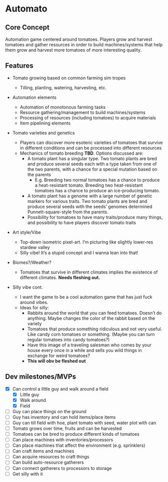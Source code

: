# Automato

## Core Concept

Automation game centered around tomatoes. Players grow and harvest tomatoes and gather resources in order to build machines/systems that help them grow and harvest more tomatoes of more interesting quality.

## Features

- Tomato growing based on common farming sim tropes
  - Tilling, planting, watering, harvesting, etc.
- Automation elements
  - Automation of monotonous farming tasks
  - Resource gathering/management to build machines/systems
  - Processing of resources (including tomatoes) to acquire materials
  - Item pipelining elements
- Tomato varieties and genetics
  - Players can discover more esoteric varieties of tomatoes that survive in different conditions and can be processed into different resources
  - Mechanics of tomato breeding **TBD**. Options discussed are:
     - A tomato plant has a singular type. Two tomato plants are bred and produce several seeds each with a type taken from one of the two parents, with a chance for a special mutation based on the parents
        - E.g. Breeding two normal tomatoes has a chance to produce a heat-resistant tomato. Breeding two heat-resistant tomatoes has a chance to produce an ice-producing tomato.
     - A tomato plant has a genome with a large number of genetic markers for various traits. Two tomato plants are bred and produce several seeds with the seeds’ genomes determined Punnett-square-style from the parents. 
      - Possibility for tomatoes to have many traits/produce many things, and possibility to have players discover tomato traits
- Art style/Vibe

  - Top-down isometric pixel-art. I’m picturing like slightly lower-res stardew valley
  - Silly vibe! It’s a stupid concept and I wanna lean into that!
- Biomes?/Weather?
  - Tomatoes that survive in different climates implies the existence of different climates. **Needs fleshing out.**
- Silly vibe cont.
  - I want the game to be a cool automation game that has just fuck around vibes.
  - Ideas for silly:
     - Rabbits around the world that you can feed tomatoes. Doesn’t do anything. Maybe changes the color of the rabbit based on the variety
     - Tomatoes that produce something ridiculous and not very useful. Like candy corn tomatoes or something. (Maybe you can turn regular tomatoes into candy tomatoes?)
     - Have this image of a traveling salesman who comes by your house every once in a while and sells you wild things in exchange for weird tomatoes?
     - **This will obv be fleshed out**

## Dev milestones/MVPs

- [X] Can control a little guy and walk around a field
  - [x] Little guy
  - [x] Walk around
  - [X] Field
- [ ] Guy can place things on the ground
- [ ] Guy has inventory and can hold items/place items
- [ ] Guy can till field with hoe, plant tomato with seed, water plot with can
- [ ] Tomato grows over time, fruits and can be harvested
- [ ] Tomatoes can be bred to produce different kinds of tomatoes
- [ ] Can place machines with inventories/processors
- [ ] Can place machines that affect the environment (e.g. sprinklers)
- [ ] Can craft items and machines
- [ ] Can acquire resources to craft things
- [ ] Can build auto-resource gatherers
- [ ] Can connect gatherers to processors to storage
- [ ] Get silly with it

